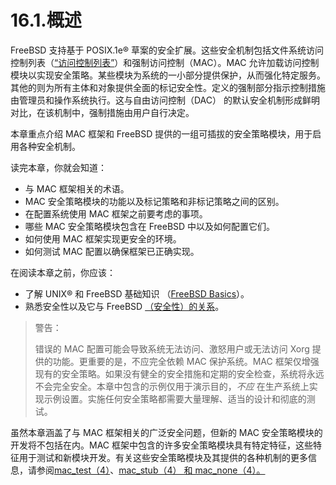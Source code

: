 # 16.1.概述

FreeBSD 支持基于 POSIX.1e® 草案的安全扩展。这些安全机制包括文件系统访问控制列表（[“访问控制列表”](https://docs.freebsd.org/en/books/handbook/security/index.html#fs-acl)）和强制访问控制（MAC）。MAC 允许加载访问控制模块以实现安全策略。某些模块为系统的一小部分提供保护，从而强化特定服务。其他的则为所有主体和对象提供全面的标记安全性。定义的强制部分指示控制措施由管理员和操作系统执行。这与自由访问控制（DAC） 的默认安全机制形成鲜明对比，在该机制中，强制措施由用户自行决定。

本章重点介绍 MAC 框架和 FreeBSD 提供的一组可插拔的安全策略模块，用于启用各种安全机制。

读完本章，你就会知道：

* 与 MAC 框架相关的术语。
* MAC 安全策略模块的功能以及标记策略和非标记策略之间的区别。
* 在配置系统使用 MAC 框架之前要考虑的事项。
* 哪些 MAC 安全策略模块包含在 FreeBSD 中以及如何配置它们。
* 如何使用 MAC 框架实现更安全的环境。
* 如何测试 MAC 配置以确保框架已正确实现。

在阅读本章之前，你应该：

* 了解 UNIX® 和 FreeBSD 基础知识 （[FreeBSD Basics](https://docs.freebsd.org/en/books/handbook/basics/index.html#basics)）。
* 熟悉安全性以及它与 FreeBSD [（安全性）的关系](https://docs.freebsd.org/en/books/handbook/security/index.html#security)。

>警告：
>
>错误的 MAC 配置可能会导致系统无法访问、激怒用户或无法访问 Xorg 提供的功能。更重要的是，不应完全依赖 MAC 保护系统。MAC 框架仅增强现有的安全策略。如果没有健全的安全措施和定期的安全检查，系统将永远不会完全安全。本章中包含的示例仅用于演示目的，_不应_ 在生产系统上实现示例设置。实施任何安全策略都需要大量理解、适当的设计和彻底的测试。


虽然本章涵盖了与 MAC 框架相关的广泛安全问题，但新的 MAC 安全策略模块的开发将不包括在内。MAC 框架中包含的许多安全策略模块具有特定特征，这些特征用于测试和新模块开发。有关这些安全策略模块及其提供的各种机制的更多信息，请参阅[mac\_test（4）](https://www.freebsd.org/cgi/man.cgi?query=mac\_stub\&sektion=4\&format=html)、[mac\_stub（4） 和 mac\_none（4）。](https://www.freebsd.org/cgi/man.cgi?query=mac\_none\&sektion=4\&format=html)
